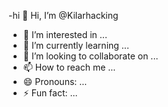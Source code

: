 -hi
👋 Hi, I’m @Kilarhacking
- 👀 I’m interested in ...
- 🌱 I’m currently learning ...
- 💞️ I’m looking to collaborate on ...
- 📫 How to reach me ...
- 😄 Pronouns: ...
- ⚡ Fun fact: ...

<!---
Kilarhacking/Kilarhacking is a ✨ special ✨ repository because its `README.md` (this file) appears on your GitHub profile.
You can click the Preview link to take a look at your changes.
--->
